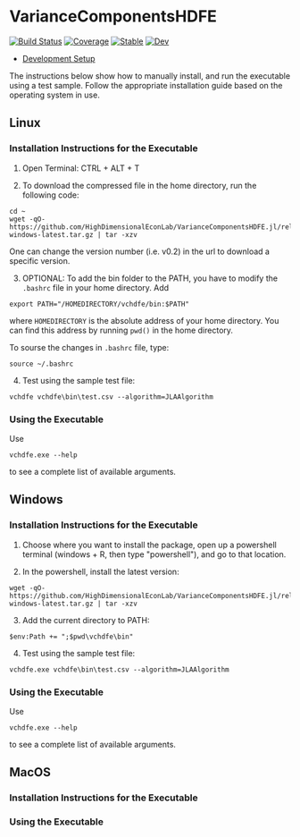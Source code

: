# VarianceComponentsHDFE

[![Build Status](https://github.com/HighDimensionalEconLab/VarianceComponentsHDFE.jl/workflows/CI/badge.svg)](https://github.com/HighDimensionalEconLab/VarianceComponentsHDFE.jl/actions)
[![Coverage](https://codecov.io/gh/HighDimensionalEconLab/VarianceComponentsHDFE.jl/branch/master/graph/badge.svg)](https://codecov.io/gh/HighDimensionalEconLab/VarianceComponentsHDFE.jl)
[![Stable](https://img.shields.io/badge/docs-stable-blue.svg)](https://HighDimensionalEconLab.github.io/VarianceComponentsHDFE.jl/stable)
[![Dev](https://img.shields.io/badge/docs-dev-blue.svg)](https://HighDimensionalEconLab.github.io/VarianceComponentsHDFE.jl/dev)

- [Development Setup](develop.md)


The instructions below show how to manually install, and run the executable using a test sample. Follow the appropriate installation guide based on the operating system in use.

## Linux
### Installation Instructions for the Executable

1. Open Terminal: CTRL + ALT + T

2. To download the compressed file in the home directory, run the following code:

```
cd ~
wget -qO- https://github.com/HighDimensionalEconLab/VarianceComponentsHDFE.jl/releases/download/v0.2/vchdfe-windows-latest.tar.gz | tar -xzv
```
One can change the version number (i.e. v0.2) in the url to download a specific version. 

3. OPTIONAL: To add the bin folder to the PATH, you have to modify the `.bashrc` file in your home directory. Add 
```
export PATH="/HOMEDIRECTORY/vchdfe/bin:$PATH"
```
where `HOMEDIRECTORY` is the absolute address of your home directory. You can find this address by running `pwd()` in the home directory. 

To sourse the changes in `.bashrc` file, type:
```
source ~/.bashrc
```

4. Test using the sample test file:
``` 
vchdfe vchdfe\bin\test.csv --algorithm=JLAAlgorithm
```

### Using the Executable

Use 

```
vchdfe.exe --help
```

to see a complete list of available arguments. 

## Windows

### Installation Instructions for the Executable

1. Choose where you want to install the package, open up a powershell terminal (windows + R, then type "powershell"), and go to that location.

2. In the powershell, install the latest version:

```
wget -qO- https://github.com/HighDimensionalEconLab/VarianceComponentsHDFE.jl/releases/download/v0.2/vchdfe-windows-latest.tar.gz | tar -xzv
```
3. Add the current directory to PATH:

```
$env:Path += ";$pwd\vchdfe\bin"
```

4. Test using the sample test file:

```
vchdfe.exe vchdfe\bin\test.csv --algorithm=JLAAlgorithm
```

### Using the Executable

Use 

```
vchdfe.exe --help
```

to see a complete list of available arguments. 



## MacOS
### Installation Instructions for the Executable

### Using the Executable



